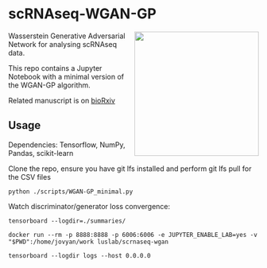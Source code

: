 # scRNAseq-WGAN-GP

<img align="right" width="250" height="250" src="/images/github.png?raw=true">

Wasserstein Generative Adversarial Network for analysing scRNAseq data.

This repo contains a Jupyter Notebook with a minimal version of the WGAN-GP algorithm.

Related manuscript is on [bioRxiv](https://www.biorxiv.org/content/early/2018/02/08/262501)

## Usage

Dependencies: Tensorflow, NumPy, Pandas, scikit-learn



Clone the repo, ensure you have git lfs installed and perform git lfs pull for the CSV files
```
python ./scripts/WGAN-GP_minimal.py
```


Watch discriminator/generator loss convergence:
```
tensorboard --logdir=./summaries/
```

`docker run --rm -p 8888:8888 -p 6006:6006 -e JUPYTER_ENABLE_LAB=yes -v "$PWD":/home/jovyan/work luslab/scrnaseq-wgan`

`tensorboard --logdir logs --host 0.0.0.0`
